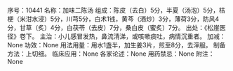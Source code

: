 序号：10441
名称：加味二陈汤
组成：陈皮（去白）5分，半夏（汤泡）5分，桔梗（米泔水浸）5分，川芎5分，白术1钱，黄芩（酒炒）3分，薄荷3分，防风4分，甘草（炙）4分，白茯苓（去皮）7分，桑白皮（蜜炙）7分。
出处：《松崖医径》卷下。
主治：小儿感冒发热，鼻流清涕，或咳嗽痰吐，病情沉重者。
加减：None
功效：None
用法用量：用水1盏半，加生姜3片，煎至8分，去滓服。
制备方法：上切细。
临床应用：None
各家论述：None
用药禁忌：None
附注：None
